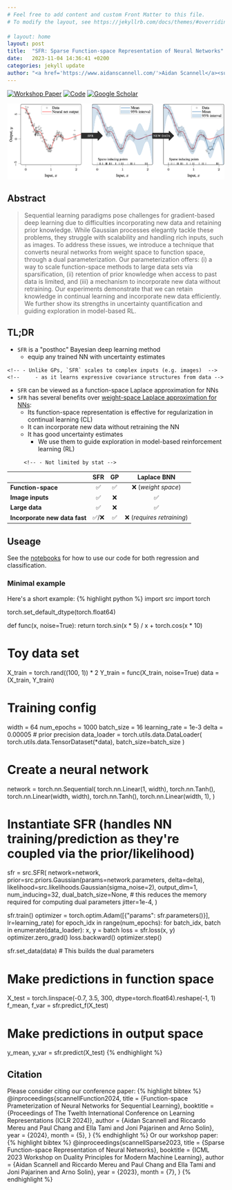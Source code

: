```yaml
---
# Feel free to add content and custom Front Matter to this file.
# To modify the layout, see https://jekyllrb.com/docs/themes/#overriding-theme-defaults

# layout: home
layout: post
title:  "SFR: Sparse Function-space Representation of Neural Networks"
date:   2023-11-04 14:36:41 +0200
categories: jekyll update
author: "<a href='https://www.aidanscannell.com/'>Aidan Scannell</a><sup>*</sup>, <a href='https://github.com/rm-wu'>Riccardo Mereu</a><sup>*</sup>, <a href='https://edchangy11.github.io/'>Paul Chang</a>, Ella Tamir, <a href='https://rl.aalto.fi/'>Joni Pajarinen</a>, <a href='https://users.aalto.fi/~asolin/'>Arno Solin</a>"
---
```

<a href="https://arxiv.org/abs/2309.02195"><img alt="Workshop Paper" src="https://img.shields.io/badge/-Paper-gray?logo=arxiv"></a>
<a href="https://github.com/AaltoML/sfr"><img alt="Code" src="https://img.shields.io/badge/-Code-gray?logo=github" ></a>
<a href="https://scholar.google.fi/citations?view_op=view_citation&hl=en&user=piA0zS4AAAAJ&citation_for_view=piA0zS4AAAAJ:zYLM7Y9cAGgC"><img alt="Google Scholar" src="https://img.shields.io/badge/-Scholar-gray?logo=googlescholar" ></a>


<!-- <sup>*</sup> == Equal Contribution  -->

![SFR](regression.png "SFR")
<!-- PyTorch implementation of Sparse Function-space Representation of Neural Networks. -->

## Abstract
> Sequential learning paradigms pose challenges for gradient-based deep learning due to difficulties incorporating new data and retaining prior knowledge. While Gaussian processes elegantly tackle these problems, they struggle with scalability and handling rich inputs, such as images. To address these issues, we introduce a technique that converts neural networks from weight space to function space, through a dual parameterization. Our parameterization offers: (i) a way to scale function-space methods to large data sets via sparsification, (ii) retention of prior knowledge when access to past data is limited, and (iii) a mechanism to incorporate new data without retraining. Our experiments demonstrate that we can retain knowledge in continual learning and incorporate new data efficiently. We further show its strengths in uncertainty quantification and guiding exploration in model-based RL.
<!-- > Deep neural networks (NNs) are known to lack uncertainty estimates and struggle to incorporate new data. We present a method that mitigates these issues by converting NNs from weight space to function space, via a dual parameterization. Importantly, the dual parameterization enables us to formulate a sparse representation that captures information from the entire data set. This offers a compact and principled way of capturing uncertainty and enables us to incorporate new data without retraining whilst retaining predictive performance. We provide proof-of-concept demonstrations with the proposed approach for quantifying uncertainty in supervised learning on UCI benchmark tasks. -->
<!-- > Sequential learning paradigms pose challenges for gradient-based deep learning due to difficulties incorporating new data and retaining prior knowledge. While Gaussian processes elegantly tackle these problems, they struggle with scalability and handling rich inputs, such as images. To address these issues, we introduce a technique that converts neural networks from weight space to function space, through a dual parameterization. Our parameterization offers: (i) a way to scale function-space methods to large data sets via sparsification, (ii) retention of prior knowledge when access to past data is limited, and (iii) a mechanism to incorporate new data without retraining. Our experiments demonstrate that we can retain knowledge in continual learning and incorporate new data efficiently. We further show its strengths in uncertainty quantification and guiding exploration in model-based RL. -->

## TL;DR
- `SFR` is a "posthoc" Bayesian deep learning method
    - equip any trained NN with uncertainty estimates
 <!-- which equips trained neural networks (NNs) with uncertainty estimates. -->
<!-- - `SFR` converts trained NNs to sparse GPs. -->
    <!-- - Unlike GPs, `SFR` scales to complex inputs (e.g. images)  -->
    <!--     - as it learns expressive covariance structures from data -->
- `SFR` can be viewed as a function-space Laplace approximation for NNs
- `SFR` has several benefits over [weight-space Laplace approximation for NNs](https://arxiv.org/abs/2106.14806):
    - Its function-space representation is effective for regularization in continual learning (CL)
    - It can incorporate new data without retraining the NN
    - It has good uncertainty estimates
        - We use them to guide exploration in model-based reinforcement learning (RL)
    <!-- - It learns expressive covariance structures from data -->
        <!-- - Not limited by stat -->

|                               | **SFR** | **GP** | **Laplace BNN**            |
|-------------------------------|:-------:|:------:|:--------------------------:|
| **Function-space**            | ✅      | ✅     | ❌ (*weight space*)        |
| **Image inputs**              | ✅      | ❌     | ✅                         |
| **Large data**                | ✅      | ❌     | ✅                         |
| **Incorporate new data fast** | ✅/❌   | ✅     | ❌ (*requires retraining*) |

## Useage
See the [notebooks](https://github.com/AaltoML/sfr/tree/main/notebooks) for how to use our code for both regression and classification.

### Minimal example
Here's a short example:
{% highlight python %}
import src
import torch

torch.set_default_dtype(torch.float64)

def func(x, noise=True):
    return torch.sin(x * 5) / x + torch.cos(x * 10)

# Toy data set
X_train = torch.rand((100, 1)) * 2
Y_train = func(X_train, noise=True)
data = (X_train, Y_train)

# Training config
width = 64
num_epochs = 1000
batch_size = 16
learning_rate = 1e-3
delta = 0.00005  # prior precision
data_loader = torch.utils.data.DataLoader(
    torch.utils.data.TensorDataset(*data), batch_size=batch_size
)

# Create a neural network
network = torch.nn.Sequential(
    torch.nn.Linear(1, width),
    torch.nn.Tanh(),
    torch.nn.Linear(width, width),
    torch.nn.Tanh(),
    torch.nn.Linear(width, 1),
)

# Instantiate SFR (handles NN training/prediction as they're coupled via the prior/likelihood)
sfr = src.SFR(
    network=network,
    prior=src.priors.Gaussian(params=network.parameters, delta=delta),
    likelihood=src.likelihoods.Gaussian(sigma_noise=2),
    output_dim=1,
    num_inducing=32,
    dual_batch_size=None, # this reduces the memory required for computing dual parameters
    jitter=1e-4,
)

sfr.train()
optimizer = torch.optim.Adam([{"params": sfr.parameters()}], lr=learning_rate)
for epoch_idx in range(num_epochs):
    for batch_idx, batch in enumerate(data_loader):
        x, y = batch
        loss = sfr.loss(x, y)
        optimizer.zero_grad()
        loss.backward()
        optimizer.step()

sfr.set_data(data) # This builds the dual parameters

# Make predictions in function space
X_test = torch.linspace(-0.7, 3.5, 300, dtype=torch.float64).reshape(-1, 1)
f_mean, f_var = sfr.predict_f(X_test)

# Make predictions in output space
y_mean, y_var = sfr.predict(X_test)
{% endhighlight %}


## Citation
Please consider citing our conference paper:
{% highlight bibtex %}
@inproceedings{scannellFunction2024,
  title           = {Function-space Prameterization of Neural Networks for Sequential Learning},
  booktitle       = {Proceedings of The Twelth International Conference on Learning Representations (ICLR 2024)},
  author          = {Aidan Scannell and Riccardo Mereu and Paul Chang and Ella Tami and Joni Pajarinen and Arno Solin},
  year            = {2024},
  month           = {5},
}
{% endhighlight %}
Or our workshop paper:
{% highlight bibtex %}
@inproceedings{scannellSparse2023,
  title           = {Sparse Function-space Representation of Neural Networks},
  booktitle       = {ICML 2023 Workshop on Duality Principles for Modern Machine Learning},
  author          = {Aidan Scannell and Riccardo Mereu and Paul Chang and Ella Tami and Joni Pajarinen and Arno Solin},
  year            = {2023},
  month           = {7},
}
{% endhighlight %}
